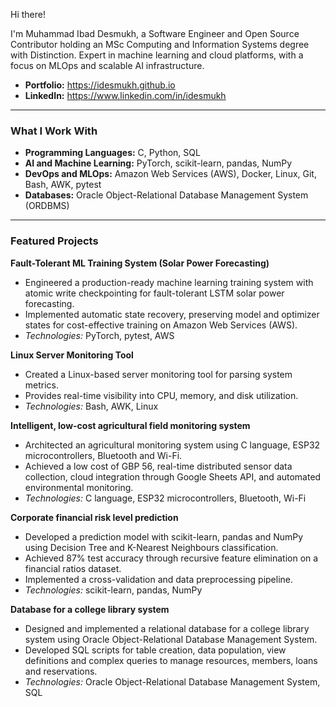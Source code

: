 Hi there!

I'm Muhammad Ibad Desmukh, a Software Engineer and Open Source Contributor holding an MSc Computing and Information Systems degree with Distinction. Expert in machine learning and cloud platforms, with a focus on MLOps and scalable AI infrastructure.

* **Portfolio:** https://idesmukh.github.io
* **LinkedIn:** https://www.linkedin.com/in/idesmukh

---

### What I Work With

* **Programming Languages:** C, Python, SQL
* **AI and Machine Learning:** PyTorch, scikit-learn, pandas, NumPy
* **DevOps and MLOps:** Amazon Web Services (AWS), Docker, Linux, Git, Bash, AWK, pytest
* **Databases:** Oracle Object-Relational Database Management System (ORDBMS)

---

### Featured Projects

**Fault-Tolerant ML Training System (Solar Power Forecasting)**
* Engineered a production-ready machine learning training system with atomic write checkpointing for fault-tolerant LSTM solar power forecasting.
* Implemented automatic state recovery, preserving model and optimizer states for cost-effective training on Amazon Web Services (AWS).
* *Technologies:* PyTorch, pytest, AWS

**Linux Server Monitoring Tool**
* Created a Linux-based server monitoring tool for parsing system metrics.
* Provides real-time visibility into CPU, memory, and disk utilization.
* *Technologies:* Bash, AWK, Linux

**Intelligent, low-cost agricultural field monitoring system**
* Architected an agricultural monitoring system using C language, ESP32 microcontrollers, Bluetooth and Wi-Fi.
* Achieved a low cost of GBP 56, real-time distributed sensor data collection, cloud integration through Google Sheets API, and automated environmental monitoring.
* *Technologies:* C language, ESP32 microcontrollers, Bluetooth, Wi-Fi

**Corporate financial risk level prediction**
* Developed a prediction model with scikit-learn, pandas and NumPy using Decision Tree and K-Nearest Neighbours classification.
* Achieved 87% test accuracy through recursive feature elimination on a financial ratios dataset.
* Implemented a cross-validation and data preprocessing pipeline.
* *Technologies:* scikit-learn, pandas, NumPy

**Database for a college library system**
* Designed and implemented a relational database for a college library system using Oracle Object-Relational Database Management System.
* Developed SQL scripts for table creation, data population, view definitions and complex queries to manage resources, members, loans and reservations.
* *Technologies:* Oracle Object-Relational Database Management System, SQL

